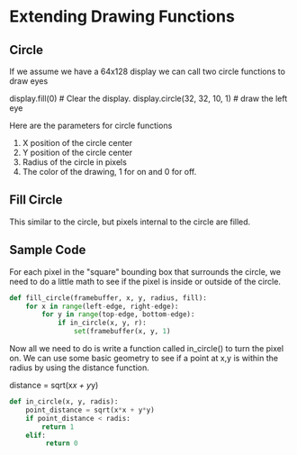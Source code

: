 # Extending Drawing Functions

## Circle

If we assume we have a 64x128 display we can call two circle functions to draw eyes

display.fill(0)  # Clear the display.
display.circle(32, 32, 10, 1) # draw the left eye

Here are the parameters for circle functions

1. X position of the circle center
2. Y position of the circle center
3. Radius of the circle in pixels
4. The color of the drawing, 1 for on and 0 for off.

## Fill Circle

This similar to the circle, but pixels internal to the circle are filled.

## Sample Code

For each pixel in the "square" bounding box that surrounds the circle, we need to do a little math to see if the pixel is inside or outside of the circle.

```py
def fill_circle(framebuffer, x, y, radius, fill):
    for x in range(left-edge, right-edge):
        for y in range(top-edge, bottom-edge):
            if in_circle(x, y, r):
                set(framebuffer(x, y, 1)
```

Now all we need to do is write a function called in_circle() to turn the pixel on.  We can use some basic geometry to see if a point at x,y is within the radius by using the distance function.

distance = sqrt(x*x + y*y)

```py
def in_circle(x, y, radis):
    point_distance = sqrt(x*x + y*y)
    if point_distance < radis:
        return 1
    elif:
         return 0
```